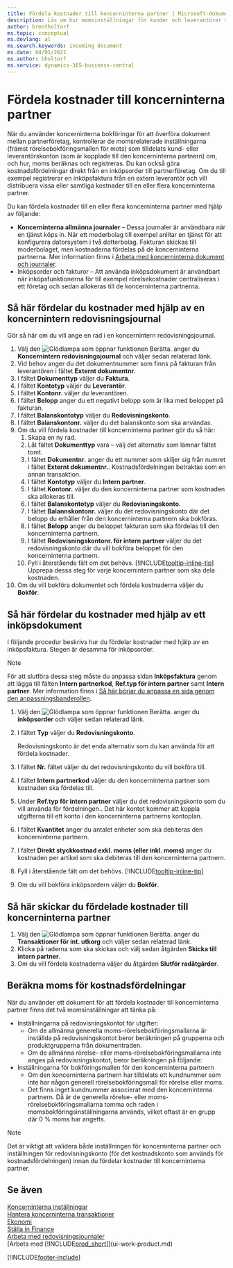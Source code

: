```yaml
---
title: Fördela kostnader till koncerninterna partner | Microsoft-dokument
description: Läs om hur momsinställningar för kunder och leverantörer styr om – och hur – moms beräknas.
author: brentholtorf
ms.topic: conceptual
ms.devlang: al
ms.search.keywords: incoming document
ms.date: 04/01/2021
ms.author: bholtorf
ms.service: dynamics-365-business-central
---
```

# Fördela kostnader till koncerninterna partner
När du använder koncerninterna bokföringar för att överföra dokument mellan partnerföretag, kontrollerar de momsrelaterade inställningarna (främst rörelsebokföringsmallen för mots) som tilldelats kund- eller leverantörskonton (som är kopplade till den koncerninterna partnern) om, och hur, moms beräknas och registreras. Du kan också göra kostnadsfördelningar direkt från en inköpsorder till partnerföretag. Om du till exempel registrerar en inköpsfaktura från en extern leverantör och vill distribuera vissa eller samtliga kostnader till en eller flera koncerninterna partner.

Du kan fördela kostnader till en eller flera koncerninterna partner med hjälp av följande:

* **Koncerninterna allmänna journaler** – Dessa journaler är användbara när en tjänst köps in. När ett moderbolag till exempel anlitar en tjänst för att konfigurera datorsystem i två dotterbolag. Fakturan skickas till moderbolaget, men kostnaderna fördelas på de koncerninterna partnerna. Mer information finns i [Arbeta med koncerninterna dokument och journaler](intercompany-how-work-documents-journals.md).
* Inköpsorder och fakturor – Att använda inköpsdokument är användbart när inköpsfunktionerna för till exempel rörelsekostnader centraliseras i ett företag och sedan allokeras till de koncerninterna partnerna.

## Så här fördelar du kostnader med hjälp av en koncernintern redovisningsjournal
Gör så här om du vill ange en rad i en koncernintern redovisningsjournal. 

1. Välj den ![Glödlampa som öppnar funktionen Berätta.](media/ui-search/search_small.png "Berätta för mig vad du vill göra") anger du **Koncernintern redovisningsjournal** och väljer sedan relaterad länk.
2. Vid behov anger du det dokumentnummer som finns på fakturan från leverantören i fältet **Externt dokumentnr**.
3. I fältet **Dokumenttyp** väljer du **Faktura**.
4. I fältet **Kontotyp** väljer du **Leverantör**.
5. I fältet **Kontonr.** väljer du leverantören.
6. I fältet **Belopp** anger du ett negativt belopp som är lika med beloppet på fakturan.
7. I fältet **Balanskontotyp** väljer du **Redovisningskonto**.
8. I fältet **Balanskontonr.** väljer du det balanskonto som ska användas.
9. Om du vill fördela kostnader till koncerninterna partner gör du så här:
   1. Skapa en ny rad.
   2. Låt fältet **Dokumenttyp** vara – välj det alternativ som lämnar fältet tomt.
   3. I fältet **Dokumentnr.** anger du ett nummer som skiljer sig från numret i fältet **Externt dokumentnr.**. Kostnadsfördelningen betraktas som en annan transaktion.
   4. I fältet **Kontotyp** väljer du **Intern partner**.
   5. I fältet **Kontonr.** väljer du den koncerninterna partner som kostnaden ska allokeras till.
   6. I fältet **Balanskontotyp** väljer du **Redovisningskonto**.
   7. I fältet **Balannskontonr.** väljer du det redovisningskonto där det belopp du erhåller från den koncerninterna partnern ska bokföras.
   1. I fältet **Belopp** anger du beloppet fakturan som ska fördelas till den koncerninterna partnern.
   1. I fältet **Redovisningskontonr. för intern partner** väljer du det redovisningskonto där du vill bokföra beloppet för den koncerninterna partnern. 
   1. Fyll i återstående fält om det behövs. [!INCLUDE[tooltip-inline-tip](includes/tooltip-inline-tip_md.md)] Upprepa dessa steg för varje koncernintern partner som ska dela kostnaden.
1. Om du vill bokföra dokumentet och fördela kostnaderna väljer du **Bokför**.  

## Så här fördelar du kostnader med hjälp av ett inköpsdokument
I följande procedur beskrivs hur du fördelar kostnader med hjälp av en inköpsfaktura. Stegen är desamma för inköpsorder.

> [!NOTE]
> För att slutföra dessa steg måste du anpassa sidan **Inköpsfaktura** genom att lägga till fälten **Intern partnerkod**, **Ref.typ för intern partner** samt **Intern partner**. Mer information finns i [Så här börjar du anpassa en sida genom den anpassningsbanderollen](ui-personalization-user.md#start-personalizing-by-using-the-personalization-mode).

1. Välj den ![Glödlampa som öppnar funktionen Berätta.](media/ui-search/search_small.png "Berätta för mig vad du vill göra") anger du **inköpsorder** och väljer sedan relaterad länk.
2. I fältet **Typ** väljer du **Redovisningskonto**.
   
   Redovisningskonto är det enda alternativ som du kan använda för att fördela kostnader.  
1. I fältet **Nr.** fältet väljer du det redovisningskonto du vill bokföra till.
1. I fältet **Intern partnerkod** väljer du den koncerninterna partner som kostnaden ska fördelas till.
1. Under **Ref.typ för intern partner** väljer du det redovisningskonto som du vill använda för fördelningen.. Det här kontot kommer att koppla utgifterna till ett konto i den koncerninterna partnerns kontoplan.
1. I fältet **Kvantitet** anger du antalet enheter som ska debiteras den koncerninterna partnern.
1. I fältet **Direkt styckkostnad exkl. moms (eller inkl. moms)** anger du kostnaden per artikel som ska debiteras till den koncerninterna partnern.
1. Fyll i återstående fält om det behövs. [!INCLUDE[tooltip-inline-tip](includes/tooltip-inline-tip_md.md)] 
1. Om du vill bokföra inköpsordern väljer du **Bokför**.

## Så här skickar du fördelade kostnader till koncerninterna partner
1. Välj den ![Glödlampa som öppnar funktionen Berätta.](media/ui-search/search_small.png "Berätta för mig vad du vill göra") anger du **Transaktioner för int. utkorg** och väljer sedan relaterad länk.
2. Klicka på raderna som ska skickas och välj sedan åtgärden **Skicka till intern partner**. 
3. Om du vill fördela kostnaderna väljer du åtgärden **Slutför radåtgärder**.

## Beräkna moms för kostnadsfördelningar
När du använder ett dokument för att fördela kostnader till koncerninterna partner finns det två momsinställningar att tänka på: 
* Inställningarna på redovisningskontot för utgifter:
   * Om de allmänna generella moms-rörelsebokföringsmallarna är inställda på redovisningskontot beror beräkningen på grupperna och produktgrupperna från dokumentraden.
   * Om de allmänna rörelse- eller moms-rörelsebokföringsmallarna inte anges på redovisningskontot, beror beräkningen på följande:
* Inställningarna för bokföringsmallen för den koncerninterna partnern
   * Om den koncerninterna partnern har tilldelats ett kundnummer som inte har någon generell rörelsebokföringsmall för rörelse eller moms.
   * Det finns inget kundnummer associerat med den koncerninterna partnern. Då är de generella rörelse- eller moms-rörelsebokföringsmallarna tomma och raden i momsbokföringsinställningarna används, vilket oftast är en grupp där 0 % moms har angetts.

> [!NOTE]
> Det är viktigt att validera både inställningen för koncerninterna partner och inställningen för redovisningskonto (för det kostnadskonto som används för kostnadsfördelningen) innan du fördelar kostnader till koncerninterna partner.

## Se även
[Koncerninterna inställningar](intercompany-how-setup.md)  
[Hantera koncerninterna transaktioner](intercompany-manage.md)  
[Ekonomi](finance.md)  
[Ställa in Finance](finance-setup-finance.md)  
[Arbeta med redovisningsjournaler](ui-work-general-journals.md)  
[Arbeta med [!INCLUDE[prod_short](includes/prod_short.md)]](ui-work-product.md)

[!INCLUDE[footer-include](includes/footer-banner.md)]